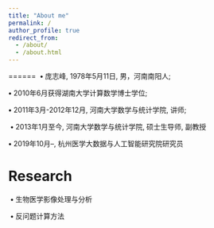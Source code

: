 ```yaml
---
title: "About me"
permalink: /
author_profile: true
redirect_from: 
  - /about/
  - /about.html
---
```


======
​ **•** 庞志峰, 1978年5月11日, 男，河南南阳人;

 **•** 2010年6月获得湖南大学计算数学博士学位;

 **•** 2011年3月-2012年12月, 河南大学数学与统计学院, 讲师;	

​ **•** 2013年1月至今, 河南大学数学与统计学院, 硕士生导师, 副教授

 **•** 2019年10月–, 杭州医学大数据与人工智能研究院研究员



# Research

​	**•** 生物医学影像处理与分析

​	**•** 反问题计算方法


